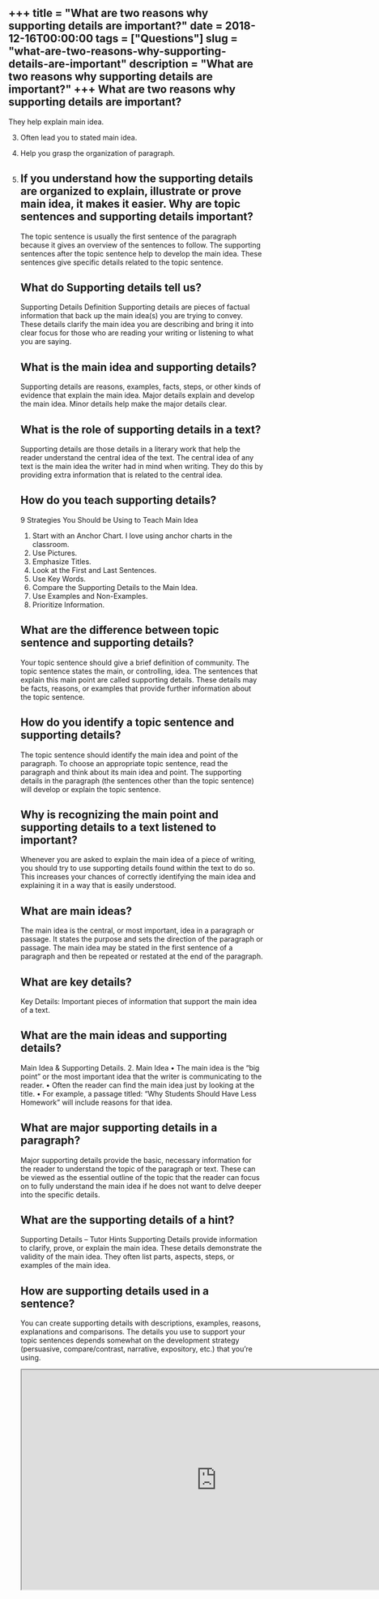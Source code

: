 +++
title = "What are two reasons why supporting details are important?"
date = 2018-12-16T00:00:00
tags = ["Questions"]
slug = "what-are-two-reasons-why-supporting-details-are-important"
description = "What are two reasons why supporting details are important?"
+++
What are two reasons why supporting details are important?
----------------------------------------------------------

They help explain main idea.

3. Often lead you to stated main idea.
4. Help you grasp the organization of paragraph.
5. If you understand how the supporting details are organized to explain, illustrate or prove main idea, it makes it easier. Why are topic sentences and supporting details important?
    ---------------------------------------------------------
    
    The topic sentence is usually the first sentence of the paragraph because it gives an overview of the sentences to follow. The supporting sentences after the topic sentence help to develop the main idea. These sentences give specific details related to the topic sentence.
    
    What do Supporting details tell us?
    -----------------------------------
    
    Supporting Details Definition Supporting details are pieces of factual information that back up the main idea(s) you are trying to convey. These details clarify the main idea you are describing and bring it into clear focus for those who are reading your writing or listening to what you are saying.
    
    What is the main idea and supporting details?
    ---------------------------------------------
    
    Supporting details are reasons, examples, facts, steps, or other kinds of evidence that explain the main idea. Major details explain and develop the main idea. Minor details help make the major details clear.
    
    What is the role of supporting details in a text?
    -------------------------------------------------
    
    Supporting details are those details in a literary work that help the reader understand the central idea of the text. The central idea of any text is the main idea the writer had in mind when writing. They do this by providing extra information that is related to the central idea.
    
    How do you teach supporting details?
    ------------------------------------
    
    9 Strategies You Should be Using to Teach Main Idea
    
    
    1. Start with an Anchor Chart. I love using anchor charts in the classroom.
    2. Use Pictures.
    3. Emphasize Titles.
    4. Look at the First and Last Sentences.
    5. Use Key Words.
    6. Compare the Supporting Details to the Main Idea.
    7. Use Examples and Non-Examples.
    8. Prioritize Information.
    
    What are the difference between topic sentence and supporting details?
    ----------------------------------------------------------------------
    
    Your topic sentence should give a brief definition of community. The topic sentence states the main, or controlling, idea. The sentences that explain this main point are called supporting details. These details may be facts, reasons, or examples that provide further information about the topic sentence.
    
    How do you identify a topic sentence and supporting details?
    ------------------------------------------------------------
    
    The topic sentence should identify the main idea and point of the paragraph. To choose an appropriate topic sentence, read the paragraph and think about its main idea and point. The supporting details in the paragraph (the sentences other than the topic sentence) will develop or explain the topic sentence.
    
    Why is recognizing the main point and supporting details to a text listened to important?
    -----------------------------------------------------------------------------------------
    
    Whenever you are asked to explain the main idea of a piece of writing, you should try to use supporting details found within the text to do so. This increases your chances of correctly identifying the main idea and explaining it in a way that is easily understood.
    
    What are main ideas?
    --------------------
    
    The main idea is the central, or most important, idea in a paragraph or passage. It states the purpose and sets the direction of the paragraph or passage. The main idea may be stated in the first sentence of a paragraph and then be repeated or restated at the end of the paragraph.
    
    What are key details?
    ---------------------
    
    Key Details: Important pieces of information that support the main idea of a text.
    
    What are the main ideas and supporting details?
    -----------------------------------------------
    
    Main Idea &amp; Supporting Details. 2. Main Idea • The main idea is the “big point” or the most important idea that the writer is communicating to the reader. • Often the reader can find the main idea just by looking at the title. • For example, a passage titled: “Why Students Should Have Less Homework” will include reasons for that idea.
    
    What are major supporting details in a paragraph?
    -------------------------------------------------
    
    Major supporting details provide the basic, necessary information for the reader to understand the topic of the paragraph or text. These can be viewed as the essential outline of the topic that the reader can focus on to fully understand the main idea if he does not want to delve deeper into the specific details.
    
    What are the supporting details of a hint?
    ------------------------------------------
    
    Supporting Details – Tutor Hints Supporting Details provide information to clarify, prove, or explain the main idea. These details demonstrate the validity of the main idea. They often list parts, aspects, steps, or examples of the main idea.
    
    How are supporting details used in a sentence?
    ----------------------------------------------
    
    You can create supporting details with descriptions, examples, reasons, explanations and comparisons. The details you use to support your topic sentences depends somewhat on the development strategy (persuasive, compare/contrast, narrative, expository, etc.) that you’re using.
    
    <iframe allow="accelerometer; autoplay; clipboard-write; encrypted-media; gyroscope; picture-in-picture" allowfullscreen="" class="__youtube_prefs__  epyt-is-override  no-lazyload" data-no-lazy="1" data-origheight="433" data-origwidth="770" data-skipgform_ajax_framebjll="" height="433" id="_ytid_65955" loading="lazy" src="https://www.youtube.com/embed/vv53n9H-fvU?enablejsapi=1&autoplay=0&cc_load_policy=0&cc_lang_pref=&iv_load_policy=1&loop=0&modestbranding=0&rel=1&fs=1&playsinline=0&autohide=2&theme=dark&color=red&controls=1&" title="YouTube player" width="770"></iframe>